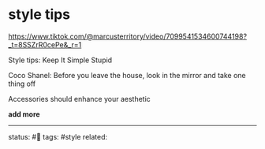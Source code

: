# style tips
https://www.tiktok.com/@marcusterritory/video/7099541534600744198?_t=8SSZrR0cePe&_r=1

Style tips:
Keep It Simple Stupid

Coco Shanel: Before you leave the house, look in the mirror and take one thing off

Accessories should enhance your aesthetic

**add more**

---
status: #🌱 
tags: #style 
related: 